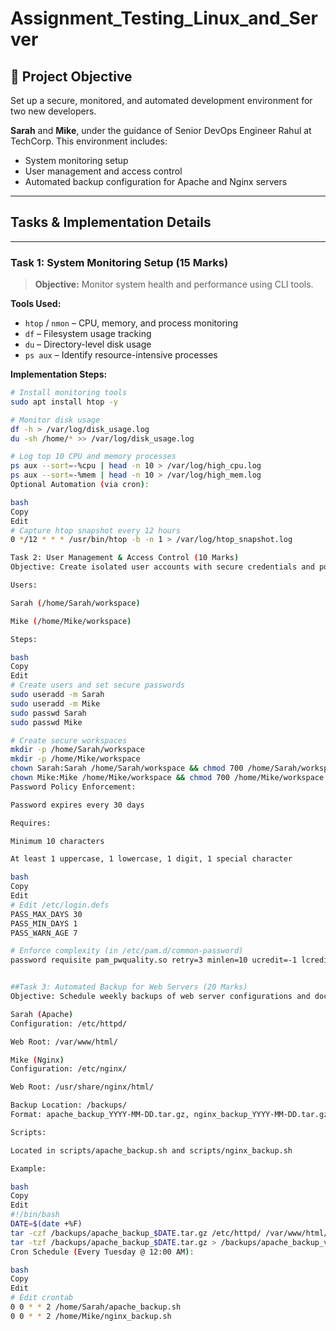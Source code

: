 # Assignment_Testing_Linux_and_Server

## 📘 Project Objective

Set up a secure, monitored, and automated development environment for two new developers. 

**Sarah** and **Mike**, under the guidance of Senior DevOps Engineer Rahul at TechCorp. This environment includes:

- System monitoring setup
- User management and access control
- Automated backup configuration for Apache and Nginx servers

---

##  Tasks & Implementation Details

---

### Task 1: System Monitoring Setup (15 Marks)

> **Objective:** Monitor system health and performance using CLI tools.

**Tools Used:**
- `htop` / `nmon` – CPU, memory, and process monitoring
- `df` – Filesystem usage tracking
- `du` – Directory-level disk usage
- `ps aux` – Identify resource-intensive processes

**Implementation Steps:**
```bash
# Install monitoring tools
sudo apt install htop -y

# Monitor disk usage
df -h > /var/log/disk_usage.log
du -sh /home/* >> /var/log/disk_usage.log

# Log top 10 CPU and memory processes
ps aux --sort=-%cpu | head -n 10 > /var/log/high_cpu.log
ps aux --sort=-%mem | head -n 10 > /var/log/high_mem.log
Optional Automation (via cron):

bash
Copy
Edit
# Capture htop snapshot every 12 hours
0 */12 * * * /usr/bin/htop -b -n 1 > /var/log/htop_snapshot.log

Task 2: User Management & Access Control (10 Marks)
Objective: Create isolated user accounts with secure credentials and policies.

Users:

Sarah (/home/Sarah/workspace)

Mike (/home/Mike/workspace)

Steps:

bash
Copy
Edit
# Create users and set secure passwords
sudo useradd -m Sarah
sudo useradd -m Mike
sudo passwd Sarah
sudo passwd Mike

# Create secure workspaces
mkdir -p /home/Sarah/workspace
mkdir -p /home/Mike/workspace
chown Sarah:Sarah /home/Sarah/workspace && chmod 700 /home/Sarah/workspace
chown Mike:Mike /home/Mike/workspace && chmod 700 /home/Mike/workspace
Password Policy Enforcement:

Password expires every 30 days

Requires:

Minimum 10 characters

At least 1 uppercase, 1 lowercase, 1 digit, 1 special character

bash
Copy
Edit
# Edit /etc/login.defs
PASS_MAX_DAYS 30
PASS_MIN_DAYS 1
PASS_WARN_AGE 7

# Enforce complexity (in /etc/pam.d/common-password)
password requisite pam_pwquality.so retry=3 minlen=10 ucredit=-1 lcredit=-1 dcredit=-1 ocredit=-1


##Task 3: Automated Backup for Web Servers (20 Marks)
Objective: Schedule weekly backups of web server configurations and document roots.

Sarah (Apache)
Configuration: /etc/httpd/

Web Root: /var/www/html/

Mike (Nginx)
Configuration: /etc/nginx/

Web Root: /usr/share/nginx/html/

Backup Location: /backups/
Format: apache_backup_YYYY-MM-DD.tar.gz, nginx_backup_YYYY-MM-DD.tar.gz

Scripts:

Located in scripts/apache_backup.sh and scripts/nginx_backup.sh

Example:

bash
Copy
Edit
#!/bin/bash
DATE=$(date +%F)
tar -czf /backups/apache_backup_$DATE.tar.gz /etc/httpd/ /var/www/html/
tar -tzf /backups/apache_backup_$DATE.tar.gz > /backups/apache_backup_verify_$DATE.log
Cron Schedule (Every Tuesday @ 12:00 AM):

bash
Copy
Edit
# Edit crontab
0 0 * * 2 /home/Sarah/apache_backup.sh
0 0 * * 2 /home/Mike/nginx_backup.sh
